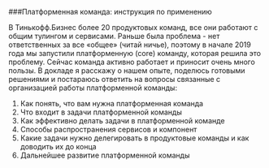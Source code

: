 ###Платформенная команда: инструкция по применению

В Тинькофф.Бизнес более 20 продуктовых команд, все они работают с общим тулингом и сервисами. Раньше была проблема - нет ответственных за все «общее» (читай ничье), поэтому в начале 2019 года мы запустили платформенную (core) команду, которая решила это проблему. Сейчас команда активно работает и приносит очень много пользы.
В докладе я расскажу о нашем опыте, поделюсь готовыми решениями и постараюсь ответить на вопросы связанные с организацией работы платформенной команды:

1. Как понять, что вам нужна платформенная команда
2. Что входит в задачи платформенной команды
3. Как эффективно делать задачи в платформенной команде
4. Способы распространения сервисов и компонент
5. Какие задачи нужно делегировать в продуктовые команды и как доводить их до конца
6. Дальнейшее развитие платформенной команды